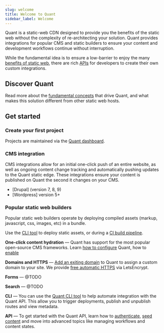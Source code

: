 ```yaml
---
slug: welcome
title: Welcome to Quant
sidebar_label: Welcome
---
```


Quant is a static-web CDN designed to provide you the benefits of the static web without the complexity of re-architecting your solution. Quant provides integrations for popular CMS and static builders to ensure your content and development workflows continue without interruption.

While the fundamental idea is to ensure a low-barrier to enjoy the many [benefits of static web](/docs/benefits), there are rich [APIs](/docs/api/get-started) for developers to create their own custom integrations.

## Discover Quant

Read more about the [fundamental concepts](/docs/fundamentals) that drive Quant, and what makes this solution different from other static web hosts.


## Get started

### Create your first project

Projects are maintained via the [Quant dashboard](/docs/dashboard/get-started).

### CMS integration

CMS integrations allow for an initial one-click push of an entire website, as well as ongoing content change tracking and automatically pushing updates to the Quant static edge. These integrations ensure your content is published on Quant the second it changes on your CMS.

* [Drupal] (version 7, 8, 9)
* [Wordpress] version 5+

### Popular static web builders

Popular static web builders operate by deploying compiled assets (markup, javascript, css, images, etc) in a bundle.

Use the [CLI tool](/docs/cli/get-started) to deploy static assets, or during a [CI build pipeline](/docs/cli/continuous-integration).




**One-click content hydration** &mdash; Quant has support for the most popular open-source CMS frameworks. Learn [how to configure](#) Quant, how to [enable](#)

**Domains and HTTPS** &mdash; [Add an exiting domain](#) to Quant to assign a custom domain to your site. We provide [free automatic HTTPS](#) via LetsEncrypt.

**Forms** &mdash; @TODO

**Search** &mdash; @TODO

**CLI** &mdash; You can use the [Quant CLI tool](#) to help automate integration with the Quant API. This allow you to trigger deployments, publish and unpublish routes and view metadata.

**API** &mdash; To get started with the Quant API, learn how to [authenticate](#), [seed content](#) and move into advanced topics like managing workflows and content states.
